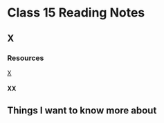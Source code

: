 # Class 15 Reading Notes

## X

### Resources

[X](X)

#### XX

## Things I want to know more about
